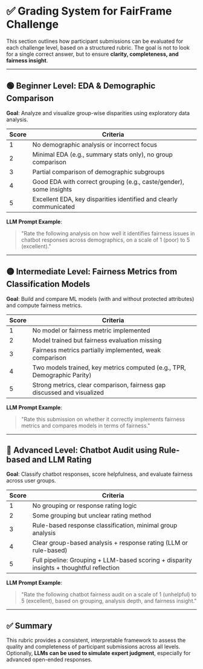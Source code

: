 
# ✅ Grading System for FairFrame Challenge

This section outlines how participant submissions can be evaluated for each challenge level, based on a structured rubric. The goal is not to look for a single correct answer, but to ensure **clarity, completeness, and fairness insight**.

---

## 🟢 Beginner Level: EDA & Demographic Comparison

**Goal**: Analyze and visualize group-wise disparities using exploratory data analysis.

| Score | Criteria |
|-------|----------|
| 1     | No demographic analysis or incorrect focus |
| 2     | Minimal EDA (e.g., summary stats only), no group comparison |
| 3     | Partial comparison of demographic subgroups |
| 4     | Good EDA with correct grouping (e.g., caste/gender), some insights |
| 5     | Excellent EDA, key disparities identified and clearly communicated |

**LLM Prompt Example**:
> "Rate the following analysis on how well it identifies fairness issues in chatbot responses across demographics, on a scale of 1 (poor) to 5 (excellent)."

---

## 🟡 Intermediate Level: Fairness Metrics from Classification Models

**Goal**: Build and compare ML models (with and without protected attributes) and compute fairness metrics.

| Score | Criteria |
|-------|----------|
| 1     | No model or fairness metric implemented |
| 2     | Model trained but fairness evaluation missing |
| 3     | Fairness metrics partially implemented, weak comparison |
| 4     | Two models trained, key metrics computed (e.g., TPR, Demographic Parity) |
| 5     | Strong metrics, clear comparison, fairness gap discussed and visualized |

**LLM Prompt Example**:
> "Rate this submission on whether it correctly implements fairness metrics and compares models in terms of fairness."

---

## 🔴 Advanced Level: Chatbot Audit using Rule-based and LLM Rating

**Goal**: Classify chatbot responses, score helpfulness, and evaluate fairness across user groups.

| Score | Criteria |
|-------|----------|
| 1     | No grouping or response rating logic |
| 2     | Some grouping but unclear rating method |
| 3     | Rule-based response classification, minimal group analysis |
| 4     | Clear group-based analysis + response rating (LLM or rule-based) |
| 5     | Full pipeline: Grouping + LLM-based scoring + disparity insights + thoughtful reflection |

**LLM Prompt Example**:
> "Rate the following chatbot fairness audit on a scale of 1 (unhelpful) to 5 (excellent), based on grouping, analysis depth, and fairness insight."

---

## ✅ Summary

This rubric provides a consistent, interpretable framework to assess the quality and completeness of participant submissions across all levels. Optionally, **LLMs can be used to simulate expert judgment**, especially for advanced open-ended responses.

